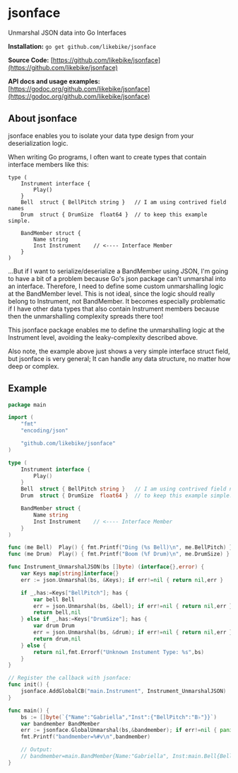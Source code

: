 # jsonface
Unmarshal JSON data into Go Interfaces

**Installation:** ```go get github.com/likebike/jsonface```

**Source Code:** [https://github.com/likebike/jsonface](https://github.com/likebike/jsonface)

**API docs and usage examples:** [https://godoc.org/github.com/likebike/jsonface](https://godoc.org/github.com/likebike/jsonface)


## About jsonface

jsonface enables you to isolate your data type design from your deserialization logic.

When writing Go programs, I often want to create types that contain interface members like this:

    type (
        Instrument interface {
            Play()
        }
        Bell  struct { BellPitch string }   // I am using contrived field names
        Drum  struct { DrumSize  float64 }  // to keep this example simple.
    
        BandMember struct {
            Name string
            Inst Instrument    // <---- Interface Member
        }
    )

...But if I want to serialize/deserialize a BandMember using JSON, I'm going
to have a bit of a problem because Go's json package can't unmarshal into an interface.
Therefore, I need to define some custom unmarshalling logic at the BandMember level.
This is not ideal, since the logic should really belong to Instrument, not BandMember.
It becomes especially problematic if I have other data types that also contain
Instrument members because then the unmarshalling complexity spreads there too!

This jsonface package enables me to define the unmarshalling logic at the Instrument
level, avoiding the leaky-complexity described above.

Also note, the example above just shows a very simple interface struct field,
but jsonface is very general; It can handle any data structure, no matter how
deep or complex.


## Example

```go
package main

import (
    "fmt"
    "encoding/json"

    "github.com/likebike/jsonface"
)

type (
    Instrument interface {
        Play()
    }
    Bell  struct { BellPitch string }   // I am using contrived field names
    Drum  struct { DrumSize  float64 }  // to keep this example simple.

    BandMember struct {
        Name string
        Inst Instrument    // <---- Interface Member
    }
)

func (me Bell)  Play() { fmt.Printf("Ding (%s Bell)\n", me.BellPitch) }
func (me Drum)  Play() { fmt.Printf("Boom (%f Drum)\n", me.DrumSize) }

func Instrument_UnmarshalJSON(bs []byte) (interface{},error) {
    var Keys map[string]interface{}
    err := json.Unmarshal(bs, &Keys); if err!=nil { return nil,err }

    if _,has:=Keys["BellPitch"]; has {
        var bell Bell
        err = json.Unmarshal(bs, &bell); if err!=nil { return nil,err }
        return bell,nil
    } else if _,has:=Keys["DrumSize"]; has {
        var drum Drum
        err = json.Unmarshal(bs, &drum); if err!=nil { return nil,err }
        return drum,nil
    } else {
        return nil,fmt.Errorf("Unknown Instument Type: %s",bs)
    }
}

// Register the callback with jsonface:
func init() {
    jsonface.AddGlobalCB("main.Instrument", Instrument_UnmarshalJSON)
}

func main() {
    bs := []byte(`{"Name":"Gabriella","Inst":{"BellPitch":"B♭"}}`)
    var bandmember BandMember
    err := jsonface.GlobalUnmarshal(bs,&bandmember); if err!=nil { panic(err) }
    fmt.Printf("bandmember=%#v\n",bandmember)

    // Output:
    // bandmember=main.BandMember{Name:"Gabriella", Inst:main.Bell{BellPitch:"B♭"}}
}
```

